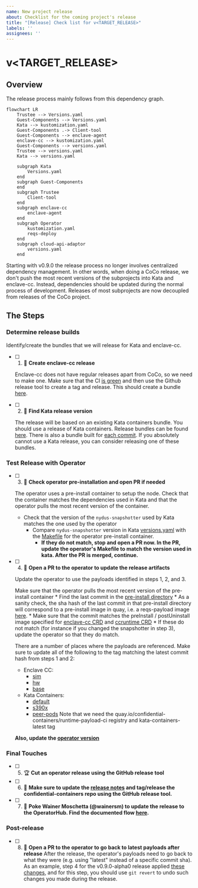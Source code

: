 ```yaml
---
name: New project release
about: Checklist for the coming project's release
title: "[Release] Check list for v<TARGET_RELEASE>"
labels: ''
assignees: ''
---
```


# v<TARGET_RELEASE>

## Overview

The release process mainly follows from this dependency graph.

```mermaid
flowchart LR
    Trustee --> Versions.yaml
    Guest-Components --> Versions.yaml
    Kata --> kustomization.yaml
    Guest-Components .-> Client-tool
    Guest-Components --> enclave-agent
    enclave-cc --> kustomization.yaml
    Guest-Components --> versions.yaml
    Trustee --> versions.yaml
    Kata --> versions.yaml

    subgraph Kata
        Versions.yaml
    end
    subgraph Guest-Components
    end
    subgraph Trustee
        Client-tool
    end
    subgraph enclave-cc
        enclave-agent
    end
    subgraph Operator
        kustomization.yaml
        reqs-deploy
    end
    subgraph cloud-api-adaptor
        versions.yaml
    end
```

Starting with v0.9.0 the release process no longer involves centralized dependency management.
In other words, when doing a CoCo release, we don't push the most recent versions of the subprojects
into Kata and enclave-cc. Instead, dependencies should be updated during the normal process of development.
Releases of most subprojects are now decoupled from releases of the CoCo project.

## The Steps

### Determine release builds

Identify/create the bundles that we will release for Kata and enclave-cc.

- [ ] 1. :eyes: **Create enclave-cc release**

    Enclave-cc does not have regular releases apart from CoCo, so we need to make one.
    Make sure that the CI [is green](https://github.com/confidential-containers/operator/actions/workflows/enclave-cc-cicd.yaml) and then use the Github release tool to create a tag and release.
    This should create a bundle [here](https://quay.io/repository/confidential-containers/runtime-payload?tab=tags).

- [ ] 2. :eyes: **Find Kata release version**

    The release will be based on an existing Kata containers bundle.
    You should use a release of Kata containers.
    Release bundles can be found [here](https://quay.io/repository/kata-containers/kata-deploy?tab=tags).
    There is also a bundle built for [each commit](https://quay.io/repository/kata-containers/kata-deploy-ci?tab=tags).
    If you absolutely cannot use a Kata release,
    you can consider releasing one of these bundles.

### Test Release with Operator

- [ ] 3. :eyes: **Check operator pre-installation and open PR if needed**
    
    The operator uses a pre-install container to setup the node.
    Check that the container matches the dependencies used in Kata
    and that the operator pulls the most recent version of the container.

    * Check that the version of the `nydus-snapshotter` used by Kata matches the one used by the operator
        * Compare `nydus-snapshotter` version in Kata [versions.yaml](https://github.com/kata-containers/kata-containers/blob/main/versions.yaml#L325) with the [Makefile](https://github.com/confidential-containers/operator/blob/main/install/pre-install-payload/Makefile#L4) for the operator pre-install container.
            * **If they do not match, stop and open a PR now. In the PR, update the operator's Makefile to match the version used in kata. After the PR is merged, continue.**

- [ ] 4. :wrench: **Open a PR to the operator to update the release artifacts**

    Update the operator to use the payloads identified in steps 1, 2, and 3.

    Make sure that the operator pulls the most recent version of the pre-install container
        * Find the last commit in the [pre-install directory](https://github.com/confidential-containers/operator/tree/main/install/pre-install-payload)
            * As a sanity check, the sha hash of the last commit in that pre-install directory will correspond to a pre-install image in quay, i.e. a reqs-payload image [here](quay.io/confidential-containers/reqs-payload).
            * Make sure that the commit matches the preInstall / postUninstall image specified for [enclave-cc CRD](https://github.com/confidential-containers/operator/blob/main/config/samples/enclave-cc/base/ccruntime-enclave-cc.yaml) and [ccruntime CRD](https://github.com/confidential-containers/operator/blob/main/config/samples/ccruntime/default/kustomization.yaml)
                * If these do not match (for instance if you changed the snapshotter in step 3), update the operator so that they do match.

    There are a number of places where the payloads are referenced. Make sure to update all of the following to the tag matching the latest commit hash from steps 1 and 2:
    * Enclave CC:
      * [sim](https://github.com/confidential-containers/operator/blob/main/config/samples/enclave-cc/sim/kustomization.yaml)
      * [hw](https://github.com/confidential-containers/operator/blob/main/config/samples/enclave-cc/hw/kustomization.yaml)
      * [base](https://github.com/confidential-containers/operator/blob/main/config/samples/enclave-cc/base/ccruntime-enclave-cc.yaml)
    * Kata Containers:
      * [default](https://github.com/confidential-containers/operator/blob/main/config/samples/ccruntime/default/kustomization.yaml)
      * [s390x](https://github.com/confidential-containers/operator/blob/main/config/samples/ccruntime/s390x/kustomization.yaml)
      * [peer-pods](https://github.com/confidential-containers/operator/blob/main/config/samples/ccruntime/peer-pods/kustomization.yaml)
          Note that we need the quay.io/confidential-containers/runtime-payload-ci registry and kata-containers-latest tag

    **Also, update the [operator version](https://github.com/confidential-containers/operator/blob/main/config/release/kustomization.yaml#L7)**

### Final Touches

- [ ] 5. :trophy: **Cut an operator release using the GitHub release tool**

- [ ] 6. :green_book: **Make sure to update the [release notes](https://github.com/confidential-containers/confidential-containers/tree/main/releases) and tag/release the confidential-containers repo using the GitHub release tool.**

- [ ] 7. :hammer: **Poke Wainer Moschetta (@wainersm) to update the release to the OperatorHub. Find the documented flow [here](https://github.com/confidential-containers/operator/blob/main/docs/OPERATOR_HUB.md).**

### Post-release

- [ ] 8. :wrench: **Open a PR to the operator to go back to latest payloads after release**
    After the release, the operator's payloads need to go back to what they were (e.g. using "latest" instead of a specific commit sha). As an example, step 4 for the v0.9.0-alpha0 release applied [these changes](https://github.com/confidential-containers/operator/pull/368/files), and for this step, you should use `git revert` to undo such changes you made during the release.
